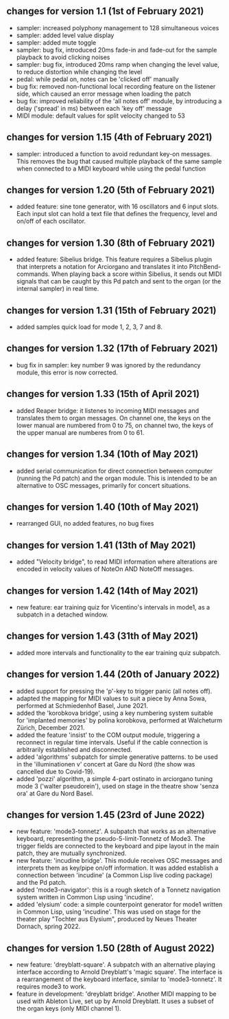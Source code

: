 ## changes for version 1.1 (1st of February 2021)

- sampler: increased polyphony management to 128 simultaneous voices
- sampler: added level value display
- sampler: added mute toggle
- sampler: bug fix, introduced 20ms fade-in and fade-out for the
  sample playback to avoid clicking noises
- sampler: bug fix, introduced 20ms ramp when changing the level
  value, to reduce distortion while changing the level
- pedal: while pedal on, notes can be 'clicked off' manually
- bug fix: removed non-functional local recording feature on the
  listener side, which caused an error message when loading the patch
- bug fix: improved reliability of the 'all notes off' module, by
  introducing a delay ('spread' in ms) between each 'key off' message
- MIDI module: default values for split velocity changed to 53

## changes for version 1.15 (4th of February 2021)

- sampler: introduced a function to avoid redundant key-on
  messages. This removes the bug that caused multiple playback of the
  same sample when connected to a MIDI keyboard while using the pedal
  function

## changes for version 1.20 (5th of February 2021)

- added feature: sine tone generator, with 16 oscillators and 6 input
  slots. Each input slot can hold a text file that defines the
  frequency, level and on/off of each oscillator.

## changes for version 1.30 (8th of February 2021)

- added feature: Sibelius bridge. This feature requires a Sibelius
  plugin that interprets a notation for Arciorgano and translates it
  into PitchBend-commands. When playing back a score within Sibelius,
  it sends out MIDI signals that can be caught by this Pd patch and
  sent to the organ (or the internal sampler) in real time.

## changes for version 1.31 (15th of February 2021)

- added samples quick load for mode 1, 2, 3, 7 and 8.

## changes for version 1.32 (17th of February 2021)

- bug fix in sampler: key number 9 was ignored by the redundancy
  module, this error is now corrected.

## changes for version 1.33 (15th of April 2021)

- added Reaper bridge: it listenes to incoming MIDI messages and
  translates them to organ messages. On channel one, the keys on the
  lower manual are numbered from 0 to 75, on channel two, the keys of
  the upper manual are numberes from 0 to 61.

## changes for version 1.34 (10th of May 2021)

- added serial communication for direct connection between computer
  (running the Pd patch) and the organ module. This is intended to be
  an alternative to OSC messages, primarily for concert situations.

## changes for version 1.40 (10th of May 2021)

- rearranged GUI, no added features, no bug fixes

## changes for version 1.41 (13th of May 2021)

- added "Velocity bridge", to read MIDI information where alterations
  are encoded in velocity values of NoteOn AND NoteOff messages.

## changes for version 1.42 (14th of May 2021)

- new feature: ear training quiz for Vicentino's intervals in mode1,
  as a subpatch in a detached window.

## changes for version 1.43 (31th of May 2021)

- added more intervals and functionality to the ear training quiz
  subpatch.

## changes for version 1.44 (20th of January 2022)

- added support for pressing the 'p'-key to trigger panic (all notes
  off).
- adapted the mapping for MIDI values to suit a piece by Anna Sowa,
  performed at Schmiedenhof Basel, June 2021.
- added the 'korobkova bridge', using a key numbering system suitable
  for 'implanted memories' by polina korobkova, performed at
  Walcheturm Zürich, December 2021.
- added the feature 'insist' to the COM output module, triggering a
  reconnect in regular time intervals. Useful if the cable connection
  is arbitrarily established and disconnected.
- added 'algorithms' subpatch for simple generative patterns. to be
  used in the 'illuminationen v' concert at Gare du Nord (the show was
  cancelled due to Covid-19).
- added 'pozzi' algorithm, a simple 4-part ostinato in arciorgano
  tuning mode 3 ('walter pseudorein'), used on stage in the theatre
  show 'senza ora' at Gare du Nord Basel.

## changes for version 1.45 (23rd of June 2022)

- new feature: 'mode3-tonnetz'. A subpatch that works as an
  alternative keyboard, representing the pseudo-5-limit-Tonnetz of
  Mode3. The trigger fields are connected to the keyboard and pipe
  layout in the main patch, they are mutually synchronized.
- new feature: 'incudine bridge'. This module receives OSC messages
  and interprets them as key/pipe on/off information. It was added
  establish a connection between 'incudine' (a Common Lisp live coding
  package) and the Pd patch.
- added 'mode3-navigator': this is a rough sketch of a Tonnetz
  navigation system written in Common Lisp using 'incudine'.
- added 'elysium' code: a simple counterpoint generator for mode1
  written in Common Lisp, using 'incudine'. This was used on stage for
  the theater play "Tochter aus Elysium", produced by Neues Theater
  Dornach, spring 2022.

## changes for version 1.50 (28th of August 2022)

- new feature: 'dreyblatt-square'. A subpatch with an alternative
  playing interface according to Arnold Dreyblatt's 'magic
  square'. The interface is a rearrangement of the keyboard interface,
  similar to 'mode3-tonnetz'. It requires mode3 to work.
- feature in development: 'dreyblatt bridge'. Another MIDI mapping to
  be used with Ableton Live, set up by Arnold Dreyblatt. It uses a
  subset of the organ keys (only MIDI channel 1).
